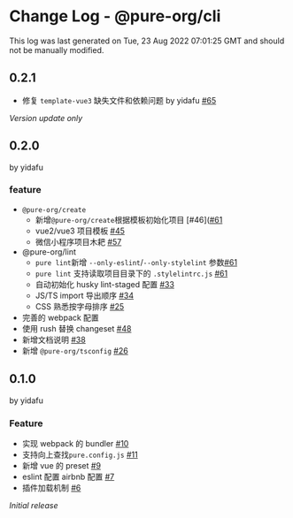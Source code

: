 # Change Log - @pure-org/cli

This log was last generated on Tue, 23 Aug 2022 07:01:25 GMT and should not be manually modified.

## 0.2.1

+ 修复 `template-vue3` 缺失文件和依赖问题 by yidafu [#65](https://github.com/yidafu/pure-water/pull/65)

_Version update only_
## 0.2.0

by yidafu

### feature

+ `@pure-org/create`
  + 新增`@pure-org/create`根据模板初始化项目 [#46]([#61](https://github.com/yidafu/pure-water/pull/46)
  + vue2/vue3 项目模板 [#45](https://github.com/yidafu/pure-water/pull/45)
  + 微信小程序项目木耙 [#57](https://github.com/yidafu/pure-water/pull/57)
+ @pure-org/lint
  + `pure lint`新增 `--only-eslint`/`--only-stylelint` 参数[#61](https://github.com/yidafu/pure-water/pull/61)
  + `pure lint` 支持读取项目目录下的 `.stylelintrc.js` [#61](https://github.com/yidafu/pure-water/pull/61)
  + 自动初始化 husky lint-staged 配置 [#33](https://github.com/yidafu/pure-water/pull/33)
  + JS/TS import 导出顺序 [#34](https://github.com/yidafu/pure-water/pull/34)
  + CSS 熟悉按字母排序 [#25](https://github.com/yidafu/pure-water/pull/25)
+ 完善的 webpack 配置
+ 使用 rush 替换 changeset [#48](https://github.com/yidafu/pure-water/pull/48)
+ 新增文档说明 [#38](https://github.com/yidafu/pure-water/pull/38)
+ 新增 `@pure-org/tsconfig` [#26](https://github.com/yidafu/pure-water/pull/26)

## 0.1.0

by yidafu

### Feature
+ 实现 webpack 的 bundler [#10](https://github.com/yidafu/pure-water/pull/10)
+ 支持向上查找`pure.config.js` [#11](https://github.com/yidafu/pure-water/pull/11)
+ 新增 vue 的 preset [#9](https://github.com/yidafu/pure-water/pull/9)
+ eslint 配置 airbnb 配置 [#7](https://github.com/yidafu/pure-water/pull/7)
+ 插件加载机制 [#6](https://github.com/yidafu/pure-water/pull/6)

_Initial release_

